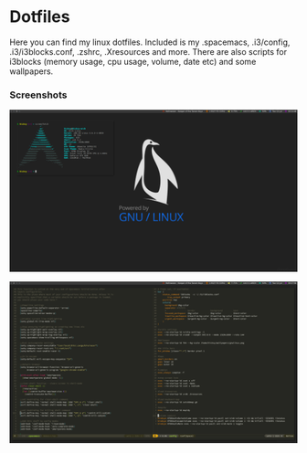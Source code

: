 # Dotfiles
Here you can find my linux dotfiles. Included is my .spacemacs, .i3/config, .i3/i3blocks.conf, .zshrc, .Xresources and more. There are also scripts for i3blocks (memory usage, cpu usage, volume, date etc) and some wallpapers.

### Screenshots

![Screenshot of emacs](https://raw.githubusercontent.com/hicksy994/Dotfiles/master/screenshots/screenfetch.png "Clean")

![Screenshot of emacs](https://raw.githubusercontent.com/hicksy994/Dotfiles/master/screenshots/emacs.png "Emacs")
